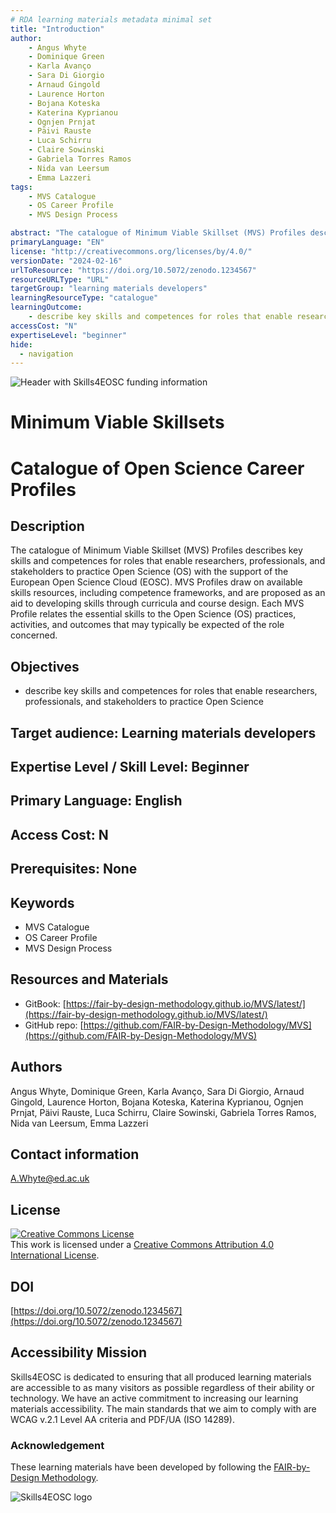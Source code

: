 ```yaml
---
# RDA learning materials metadata minimal set
title: "Introduction"
author: 
    - Angus Whyte
    - Dominique Green
    - Karla Avanço
    - Sara Di Giorgio
    - Arnaud Gingold
    - Laurence Horton
    - Bojana Koteska
    - Katerina Kyprianou
    - Ognjen Prnjat
    - Päivi Rauste
    - Luca Schirru
    - Claire Sowinski
    - Gabriela Torres Ramos
    - Nida van Leersum
    - Emma Lazzeri
tags: 
    - MVS Catalogue
    - OS Career Profile 
    - MVS Design Process

abstract: "The catalogue of Minimum Viable Skillset (MVS) Profiles describes key skills and competences for roles that enable researchers, professionals, and stakeholders to practice Open Science (OS) with the support of the European Open Science Cloud (EOSC). MVS Profiles draw on available skills resources, including competence frameworks, and are proposed as an aid to developing skills through curricula and course design. Each MVS Profile relates the essential skills to the Open Science (OS) practices, activities, and outcomes that may typically be expected of the role concerned."
primaryLanguage: "EN"
license: "http://creativecommons.org/licenses/by/4.0/"
versionDate: "2024-02-16"
urlToResource: "https://doi.org/10.5072/zenodo.1234567"
resourceURLType: "URL"
targetGroup: "learning materials developers"
learningResourceType: "catalogue"
learningOutcome: 
    - describe key skills and competences for roles that enable researchers, professionals, and stakeholders to practice Open Science
accessCost: "N"
expertiseLevel: "beginner"
hide:
  - navigation
---
```


![Header with Skills4EOSC funding information](./attachments/header.png)

# Minimum Viable Skillsets

# Catalogue of Open Science Career Profiles

## Description

The catalogue of Minimum Viable Skillset (MVS) Profiles describes key skills and competences for roles that enable researchers, professionals, and stakeholders to practice Open Science (OS) with the support of the European Open Science Cloud (EOSC). MVS Profiles draw on available skills resources, including competence frameworks, and are proposed as an aid to developing skills through curricula and course design. Each MVS Profile relates the essential skills to the Open Science (OS) practices, activities, and outcomes that may typically be expected of the role concerned.

## Objectives

- describe key skills and competences for roles that enable researchers, professionals, and stakeholders to practice Open Science

## Target audience: Learning materials developers

## Expertise Level / Skill Level: Beginner

## Primary Language: English

## Access Cost: N

## Prerequisites: None

## Keywords

- MVS Catalogue
- OS Career Profile 
- MVS Design Process

## Resources and Materials

- GitBook: [https://fair-by-design-methodology.github.io/MVS/latest/](https://fair-by-design-methodology.github.io/MVS/latest/)
- GitHub repo: [https://github.com/FAIR-by-Design-Methodology/MVS](https://github.com/FAIR-by-Design-Methodology/MVS)


## Authors

Angus Whyte, Dominique Green, Karla Avanço, Sara Di Giorgio, Arnaud Gingold, Laurence Horton, Bojana Koteska, Katerina Kyprianou, Ognjen Prnjat, Päivi Rauste, Luca Schirru, Claire Sowinski, Gabriela Torres Ramos, Nida van Leersum, Emma Lazzeri

## Contact information

[A.Whyte@ed.ac.uk](mailto:A.Whyte@ed.ac.uk)

## License

<a rel="license" href="http://creativecommons.org/licenses/by/4.0/"><img alt="Creative Commons License" style="border-width:0" src="https://i.creativecommons.org/l/by/4.0/88x31.png" /></a><br />This work is licensed under a <a rel="license" href="http://creativecommons.org/licenses/by/4.0/">Creative Commons Attribution 4.0 International License</a>.

## DOI

[https://doi.org/10.5072/zenodo.1234567](https://doi.org/10.5072/zenodo.1234567)

## Accessibility Mission

Skills4EOSC is dedicated to ensuring that all produced learning materials are accessible to as many visitors as possible regardless of their ability or technology. We have an active commitment to increasing our learning materials accessibility. The main standards that we aim to comply with are WCAG v.2.1 Level AA criteria and PDF/UA (ISO 14289).

### Acknowledgement

These learning materials have been developed by following the [FAIR-by-Design Methodology](https://doi.org/10.5281/zenodo.7875540).

![Skills4EOSC logo](./attachments/skills4eosc.png)